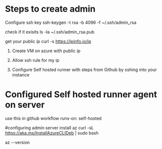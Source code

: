 # Steps to create admin

Configure ssh key
ssh-keygen -t rsa -b 4096 -f ~/.ssh/admin_rsa

check if it exisits
ls -la ~/.ssh/admin_rsa.pub


get your public ip
curl -s https://ipinfo.io/ip 


1) Create VM on azure with public ip

2) Allow ssh rule for my ip

3) Configure Self hosted runner with steps from Github by sshing into your instance


# Configured Self hosted runner agent on server
use this in github workflow
runs-on: self-hosted

#configuring admin server
install az
curl -sL https://aka.ms/InstallAzureCLIDeb | sudo bash

az --version